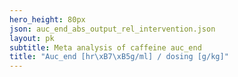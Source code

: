 ```yaml
---
hero_height: 80px
json: auc_end_abs_output_rel_intervention.json
layout: pk
subtitle: Meta analysis of caffeine auc_end
title: "Auc_end [hr\xB7\xB5g/ml] / dosing [g/kg]"
---
```

